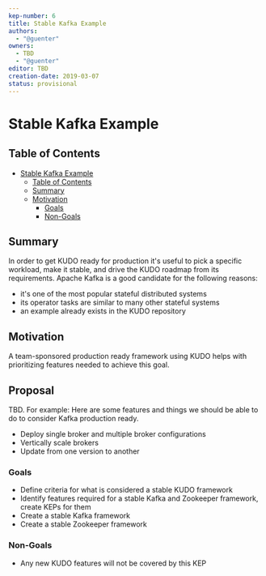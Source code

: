 ```yaml
---
kep-number: 6
title: Stable Kafka Example
authors:
  - "@guenter"
owners:
  - TBD
  - "@guenter"
editor: TBD
creation-date: 2019-03-07
status: provisional
---
```


# Stable Kafka Example

## Table of Contents

* [Stable Kafka Example](#stable-kafka-example)
  * [Table of Contents](#table-of-contents)
  * [Summary](#summary)
  * [Motivation](#motivation)
      * [Goals](#goals)
      * [Non-Goals](#non-goals)

## Summary

In order to get KUDO ready for production it's useful to pick a specific workload, make it stable, and drive the KUDO roadmap from its requirements. Apache Kafka is a good candidate for the following reasons:

* it's one of the most popular stateful distributed systems
* its operator tasks are similar to many other stateful systems
* an example already exists in the KUDO repository

## Motivation

A team-sponsored production ready framework using KUDO helps with prioritizing features needed to achieve this goal.

## Proposal

TBD. For example:
Here are some features and things we should be able to do to consider Kafka production ready.

* Deploy single broker and multiple broker configurations
* Vertically scale brokers
* Update from one version to another

### Goals

* Define criteria for what is considered a stable KUDO framework
* Identify features required for a stable Kafka and Zookeeper framework, create KEPs for them
* Create a stable Kafka framework
* Create a stable Zookeeper framework

### Non-Goals

* Any new KUDO features will not be covered by this KEP
